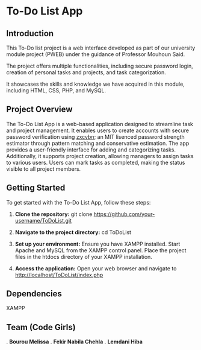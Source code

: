# To-Do List App

## Introduction

This To-Do list project is a web interface developed as part of our university module project (PWEB) under the guidance of Professor Mouhoun Said.

The project offers multiple functionalities, including secure password login, creation of personal tasks and projects, and task categorization.

It showcases the skills and knowledge we have acquired in this module, including HTML, CSS, PHP, and MySQL.

## Project Overview

The To-Do List App is a web-based application designed to streamline task and project management. It enables users to create accounts with secure password verification using [zxcvbn](https://github.com/dropbox/zxcvbn.git); an MIT lisenced password strength estimator through pattern matching and conservative estimation. The app provides a user-friendly interface for adding and categorizing tasks. Additionally, it supports project creation, allowing managers to assign tasks to various users. Users can mark tasks as completed, making the status visible to all project members.

## Getting Started

To get started with the To-Do List App, follow these steps:

1. **Clone the repository:**
     git clone <https://github.com/your-username/ToDoList.git>

2. **Navigate to the project directory:**
cd ToDoList

3. **Set up your environment:**
Ensure you have XAMPP installed.
Start Apache and MySQL from the XAMPP control panel.
Place the project files in the htdocs directory of your XAMPP installation.

4. **Access the application:**
Open your web browser and navigate to <http://localhost/ToDoList/index.php>

## Dependencies

XAMPP

## Team (Code Girls)

. **Bourou Melissa**
. **Fekir Nabila Chehla**
. **Lemdani Hiba**
